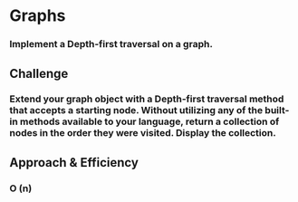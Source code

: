 # Graphs
###  Implement a Depth-first traversal on a graph.


## Challenge
### Extend your graph object with a Depth-first traversal method that accepts a starting node. Without utilizing any of the built-in methods available to your language, return a collection of nodes in the order they were visited. Display the collection.

## Approach & Efficiency
### O (n)